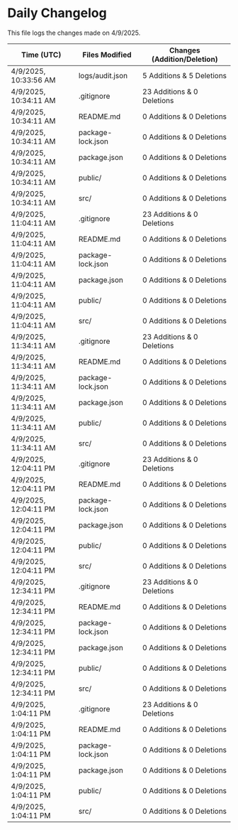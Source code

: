 # Daily Changelog

This file logs the changes made on 4/9/2025.

| Time (UTC)             | Files Modified                    | Changes (Addition/Deletion) |
|------------------------|-----------------------------------|-----------------------------|
| 4/9/2025, 10:33:56 AM | logs/audit.json | 5 Additions & 5 Deletions |
| 4/9/2025, 10:34:11 AM | .gitignore | 23 Additions & 0 Deletions|
| 4/9/2025, 10:34:11 AM | README.md | 0 Additions & 0 Deletions|
| 4/9/2025, 10:34:11 AM | package-lock.json | 0 Additions & 0 Deletions|
| 4/9/2025, 10:34:11 AM | package.json | 0 Additions & 0 Deletions|
| 4/9/2025, 10:34:11 AM | public/ | 0 Additions & 0 Deletions|
| 4/9/2025, 10:34:11 AM | src/ | 0 Additions & 0 Deletions|
| 4/9/2025, 11:04:11 AM | .gitignore | 23 Additions & 0 Deletions|
| 4/9/2025, 11:04:11 AM | README.md | 0 Additions & 0 Deletions|
| 4/9/2025, 11:04:11 AM | package-lock.json | 0 Additions & 0 Deletions|
| 4/9/2025, 11:04:11 AM | package.json | 0 Additions & 0 Deletions|
| 4/9/2025, 11:04:11 AM | public/ | 0 Additions & 0 Deletions|
| 4/9/2025, 11:04:11 AM | src/ | 0 Additions & 0 Deletions|
| 4/9/2025, 11:34:11 AM | .gitignore | 23 Additions & 0 Deletions|
| 4/9/2025, 11:34:11 AM | README.md | 0 Additions & 0 Deletions|
| 4/9/2025, 11:34:11 AM | package-lock.json | 0 Additions & 0 Deletions|
| 4/9/2025, 11:34:11 AM | package.json | 0 Additions & 0 Deletions|
| 4/9/2025, 11:34:11 AM | public/ | 0 Additions & 0 Deletions|
| 4/9/2025, 11:34:11 AM | src/ | 0 Additions & 0 Deletions|
| 4/9/2025, 12:04:11 PM | .gitignore | 23 Additions & 0 Deletions|
| 4/9/2025, 12:04:11 PM | README.md | 0 Additions & 0 Deletions|
| 4/9/2025, 12:04:11 PM | package-lock.json | 0 Additions & 0 Deletions|
| 4/9/2025, 12:04:11 PM | package.json | 0 Additions & 0 Deletions|
| 4/9/2025, 12:04:11 PM | public/ | 0 Additions & 0 Deletions|
| 4/9/2025, 12:04:11 PM | src/ | 0 Additions & 0 Deletions|
| 4/9/2025, 12:34:11 PM | .gitignore | 23 Additions & 0 Deletions|
| 4/9/2025, 12:34:11 PM | README.md | 0 Additions & 0 Deletions|
| 4/9/2025, 12:34:11 PM | package-lock.json | 0 Additions & 0 Deletions|
| 4/9/2025, 12:34:11 PM | package.json | 0 Additions & 0 Deletions|
| 4/9/2025, 12:34:11 PM | public/ | 0 Additions & 0 Deletions|
| 4/9/2025, 12:34:11 PM | src/ | 0 Additions & 0 Deletions|
| 4/9/2025, 1:04:11 PM | .gitignore | 23 Additions & 0 Deletions|
| 4/9/2025, 1:04:11 PM | README.md | 0 Additions & 0 Deletions|
| 4/9/2025, 1:04:11 PM | package-lock.json | 0 Additions & 0 Deletions|
| 4/9/2025, 1:04:11 PM | package.json | 0 Additions & 0 Deletions|
| 4/9/2025, 1:04:11 PM | public/ | 0 Additions & 0 Deletions|
| 4/9/2025, 1:04:11 PM | src/ | 0 Additions & 0 Deletions|
